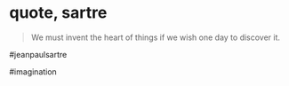 # quote, sartre

> We must invent the heart of things if we wish one day to discover it.

#jeanpaulsartre

#imagination